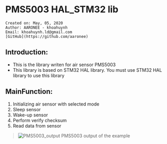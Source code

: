 # PMS5003 HAL_STM32 lib
 	Created on: May, 05, 2020
  	Author: AARONEE - khoahuynh
	Email: khoahuynh.ld@gmail.com
	[GitHub](https://github.com/aaronee)

## Introduction:
* This is the library writen for air sensor PMS5003
* This library is based on STM32 HAL library. You must use STM32 HAL library to use this library 

## MainFunction:
1. Initializing air sensor with selected mode
1. Sleep sensor
1. Wake-up sensor
1. Perform verify checksum
1. Read data from sensor
 
>  ![PMS5003_output](https://i.imgur.com/0tKqUBT.png)
> PMS5003 output of the example
